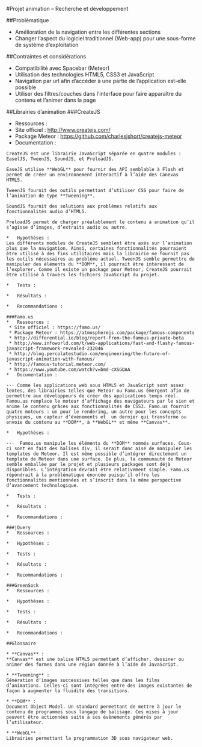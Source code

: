 #Projet animation – Recherche et développement

##Problématique

*	Amélioration de la navigation entre les différentes sections
*	Changer l’aspect du logiciel traditionnel (Web-app) pour une sous-forme de système d’exploitation

##Contraintes et considérations

*	Compatibilité avec Spacebar (Meteor)
*	Utilisation des technologies HTML5, CSS3 et JavaScript
*	Navigation par url afin d’accéder à une partie de l’application est-elle possible
*	Utiliser des filtres/couches dans l’interface pour faire apparaître du contenu et l’animer dans la page

##Librairies d’animation 
###CreateJS
* Ressources :
 * Site officiel : http://www.createjs.com/
 * Package Meteor : https://github.com/charlesjshort/createjs-meteor
* Documentation : 
~~~
CreateJS est une librairie JavaScript séparée en quatre modules : EaselJS, TweenJS, SoundJS, et PreloadJS. 

EaseJS utilise **WebGL** pour fournir des API semblable à Flash et permet de créer un environnement interactif à l’aide des Canevas HTML5. 

TweenJS fournit des outils permettant d’utiliser CSS pour faire de l’animation de type **Tweening**.

SoundJS fournit des solutions aux problèmes relatifs aux fonctionnalités audio d’HTML5.

PreloadJS permet de charger préalablement le contenu à animation qu’il s’agisse d’images, d’extraits audio ou autre.

*	Hypothèses :
Les différents modules de CreateJS semblent être axés sur l’animation plus que la navigation. Ainsi, certaines fonctionnalités pourraient être utilisé à des fins utilitaires mais la librairie ne fournit pas les outils nécessaires au problème actuel. TweenJS semble permettre de manipuler des éléments du **DOM**, il pourrait être intéressant de l’explorer. Comme il existe un package pour Meteor, CreateJS pourrait être utilisé à travers les fichiers JavaScript du projet.

*	Tests :

*	Résultats :

*	Recommandations :

###Famo.us
*	Ressources :
 * Site officiel : https://famo.us/
 * Package Meteor : https://atmospherejs.com/package/famous-components
 * http://differential.io/blog/report-from-the-famous-private-beta
 * http://www.infoworld.com/t/web-applications/fast-and-flashy-famous-javascript-framework-revealed-232046
 * http://blog.percolatestudio.com/engineering/the-future-of-javascript-animation-with-famous/
 * http://famous-tutorial.meteor.com/
 * https://www.youtube.com/watch?v=bmd-cXSGQAA
*	Documentation : 

⋅⋅⋅ Comme les applications web sous HTML5 et JavaScript sont assez lentes, des librairies telles que Meteor ou Famo.us émergent afin de permettre aux développeurs de créer des applications temps réel. Famou.us remplace le moteur d’affichage des navigateurs par le sien et anime le contenu grâces aux fonctionnalités de CSS3. Famo.us fournit quatre moteurs : un pour le rendering, un autre pour les concepts physiques, un capteur d’évènements et  un dernier qui transforme ou envoie du contenu au **DOM**, à **WebGL** et même **Canvas**.

*	Hypothèses :

⋅⋅⋅  Famou.us manipule les éléments du **DOM** nommés surfaces. Ceux-ci sont en fait des balises div, il serait donc aisé de manipuler les templates de Meteor. Il est même possible d’intégrer directement un template de Meteor dans une surface. De plus, la communauté de Meteor semble emballée par le projet et plusieurs packages sont déjà disponibles. L’intégration devrait être relativement simple. Famo.us répondrait à la problématique énoncée puisqu’il offre les fonctionnalités mentionnées et s’inscrit dans la même perspective d’avancement technologique.

*	Tests :

*	Résultats :

*	Recommandations :

###jQuery
*	Ressources :

*	Hypothèses :

*	Tests :

*	Résultats :

*	Recommandations :

###GreenSock
*	Ressources :

*	Hypothèses :

*	Tests :

*	Résultats :

*	Recommandations :

##Glossaire

* **Canvas** : 
**Canvas** est une balise HTML5 permettant d’afficher, dessiner ou animer des formes dans une région donnée à l’aide de JavaScript.

* **Tweening** :
Génération d’images successives telles que dans les films d’animations. Celles-ci sont intégrées entre des images existantes de façon à augmenter la fluidité des transitions.

* **DOM** : 
Document Object Model. Un standard permettant de mettre à jour le contenu de programmes sous langage de balisage. Ces mises à jour peuvent être actionnées suite à ses évènements générés par l’utilisateur.

* **WebGL** :
Librairies permettant la programmation 3D sous navigateur web. 
